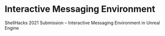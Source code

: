 # Interactive Messaging Environment
ShellHacks 2021 Submission – Interactive Messaging Environment in Unreal Engine
